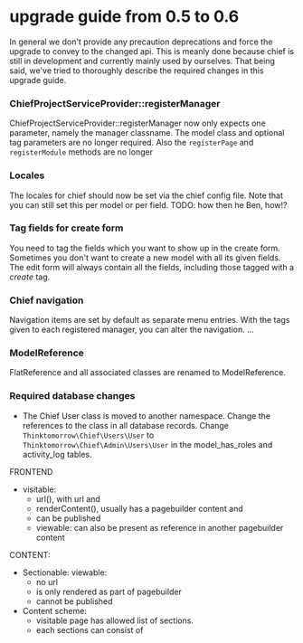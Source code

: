 # upgrade guide from 0.5 to 0.6

In general we don't provide any precaution deprecations and force the upgrade to convey to the changed api. 
This is meanly done because chief is still in development and currently mainly used by ourselves. That being
said, we've tried to thoroughly describe the required changes in this upgrade guide. 

### ChiefProjectServiceProvider::registerManager
ChiefProjectServiceProvider::registerManager now only expects one parameter, namely the manager classname.
 The model class and optional tag parameters are no longer required. Also the `registerPage` and `registerModule` methods are no longer 

### Locales
The locales for chief should now be set via the chief config file. Note that you can still set this per model or per field. 
TODO: how then he Ben, how!?

### Tag fields for create form
 You need to tag the fields which you want to show up in the create form. 
 Sometimes you don't want to create a new model with all its given fields.
 The edit form will always contain all the fields, including those tagged with a _create_ tag.

### Chief navigation
Navigation items are set by default as separate menu entries. With the tags given to each registered manager, you can alter the navigation.
...

### ModelReference
FlatReference and all associated classes are renamed to ModelReference. 

### Required database changes
- The Chief User class is moved to another namespace. Change the references to the class in all database records.
Change `Thinktomorrow\Chief\Users\User` to `Thinktomorrow\Chief\Admin\Users\User` in the model_has_roles and activity_log tables.

FRONTEND
- visitable: 
    - url(), with url and 
    - renderContent(), usually has a pagebuilder content and 
    - can be published
    - viewable: can also be present as reference in another pagebuilder content

CONTENT:
- Sectionable: viewable: 
    - no url
    - is only rendered as part of pagebuilder
    - cannot be published
- Content scheme:
    - visitable page has allowed list of sections.
    - each sections can consist of 
